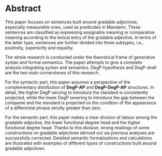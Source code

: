 # Abstract

This paper focuses on sentences built around gradable adjectives, especially measurable ones, used as predicates in Mandarin. These sentences are classified as expressing assignable meaning or comparative meaning according to the lexical entry of the gradable adjective. In terms of the latter type, sentences are further divided into three subtypes, i.e., positivity, superiority and equality. 

The whole research is conducted under the theoretical frame of generative syntax and formal semantics. The paper attempts to give a complete analysis integrating syntax and semantics. DegP hypothesis and DegP-shell are the two main cornerstones of this research.

For the syntactic part, this paper assumes a perspective of the complementary distribution of **DegP-AP** and **DegP-DegP-AP** structures. In detail, the higher DegP serving to introduce the standard is consistently projected, while the lower DegP severing to introduce the gap between the comparee and the standard is projected on the condition of the appearance of a differential phrase strictly greater than zero. 

For the semantic part, this paper makes a clear division of labour among the gradable adjective, the lower functional degree head and the higher functional degree head. Thanks to this division, wrong readings of some constructions on gradable adjectives derived out via previous analyses are successfully corrected. Detailed semantic formalizations and calculations are illustrated with examples of different types of constructions built around gradable adjectives. 